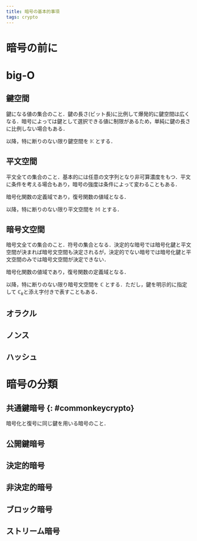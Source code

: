 ```yaml
---
title: 暗号の基本的事項
tags: crypto
---
```


# 暗号の前に

# big-O

## 鍵空間
鍵になる値の集合のこと．鍵の長さ(ビット長)に比例して爆発的に鍵空間は広くなる．暗号によっては鍵として選択できる値に制限があるため，単純に鍵の長さに比例しない場合もある．

以降，特に断りのない限り鍵空間を $\mathbb{K}$ とする．

## 平文空間
平文全ての集合のこと．基本的には任意の文字列となり非可算濃度をもつ．平文に条件を考える場合もあり，暗号の強度は条件によって変わることもある．

暗号化関数の定義域であり，復号関数の値域となる．

以降，特に断りのない限り平文空間を $\mathbb{M}$ とする．

## 暗号文空間
暗号文全ての集合のこと．符号の集合となる．決定的な暗号では暗号化鍵と平文空間が決まれば暗号文空間も決定されるが，決定的でない暗号では暗号化鍵と平文空間のみでは暗号文空間が決定できない．

暗号化関数の値域であり，復号関数の定義域となる．

以降，特に断りのない限り暗号文空間を $\mathbb{C}$ とする．ただし，鍵を明示的に指定して $\mathbb{C}_k$と添え字付きで表すこともある．

## オラクル

## ノンス

## ハッシュ

# 暗号の分類

## 共通鍵暗号 {: #commonkeycrypto}

暗号化と復号に同じ鍵を用いる暗号のこと．

## 公開鍵暗号

## 決定的暗号

## 非決定的暗号

## ブロック暗号

## ストリーム暗号